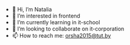 - 👋 Hi, I’m Natalia
- 👀 I’m interested in frontend
- 🌱 I’m currently learning in it-school
- 💞️ I’m looking to collaborate on it-corporation
- 📫 How to reach me: orsha2015@tut.by
